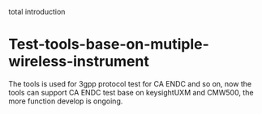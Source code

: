 total introduction
# Test-tools-base-on-mutiple-wireless-instrument
The tools is used for 3gpp protocol test  for CA ENDC and so on, now the tools can support CA ENDC test base on keysightUXM and CMW500, the more function develop is ongoing. 

